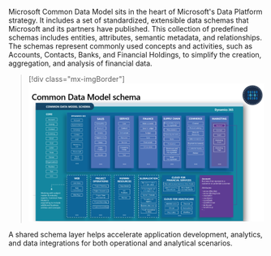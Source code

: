 Microsoft Common Data Model sits in the heart of Microsoft's Data Platform strategy. It includes a set of standardized, extensible data schemas that Microsoft and its partners have published. This collection of predefined schemas includes entities, attributes, semantic metadata, and relationships. The schemas represent commonly used concepts and activities, such as Accounts, Contacts, Banks, and Financial Holdings, to simplify the creation, aggregation, and analysis of financial data.

> [!div class="mx-imgBorder"]
> [![Diagram showing the Common Data Model schema.](../media/schema.png)](../media/schema-large.png#lightbox)

A shared schema layer helps accelerate application development, analytics, and data integrations for both operational and analytical scenarios. 
